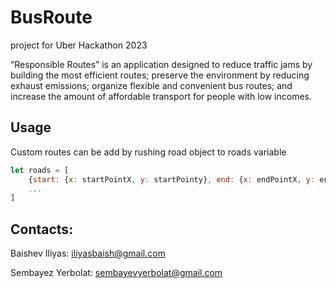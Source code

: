 # BusRoute
project for Uber Hackathon 2023

“Responsible Routes” is an application designed to reduce traffic jams by building the most efficient routes; preserve the environment by reducing exhaust emissions; organize flexible and convenient bus routes; and increase the amount of affordable transport for people with low incomes.

## Usage
Custom routes can be add by rushing road object to roads variable
```javascript
let roads = [
    {start: {x: startPointX, y: startPointy}, end: {x: endPointX, y: endPointY}},
    ...
]
```

## Contacts:

Baishev Iliyas: [iliyasbaish@gmail.com](iliyasbaish@gmail.com)

Sembayez Yerbolat: [sembayevyerbolat@gmail.com](sembayevyerbolat@gmail.com)

